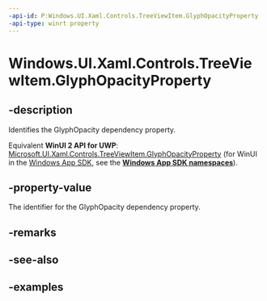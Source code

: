 ```yaml
---
-api-id: P:Windows.UI.Xaml.Controls.TreeViewItem.GlyphOpacityProperty
-api-type: winrt property
---
```


<!-- Property syntax.
public DependencyProperty GlyphOpacityProperty { get; }
-->

# Windows.UI.Xaml.Controls.TreeViewItem.GlyphOpacityProperty

## -description

Identifies the GlyphOpacity dependency property.

Equivalent **WinUI 2 API for UWP**: [Microsoft.UI.Xaml.Controls.TreeViewItem.GlyphOpacityProperty](/windows/winui/api/microsoft.ui.xaml.controls.treeviewitem.glyphopacityproperty) (for WinUI in the [Windows App SDK](/windows/apps/windows-app-sdk/), see the **[Windows App SDK namespaces](/windows/windows-app-sdk/api/winrt/)**).

## -property-value

The identifier for the GlyphOpacity dependency property.

## -remarks

## -see-also

## -examples

